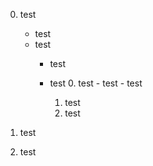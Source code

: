 0. test
	+ test
	+ test
		- test
		- test
			0. test
				- test
				- test
				
			1. test
			2. test

1. test
2. test

